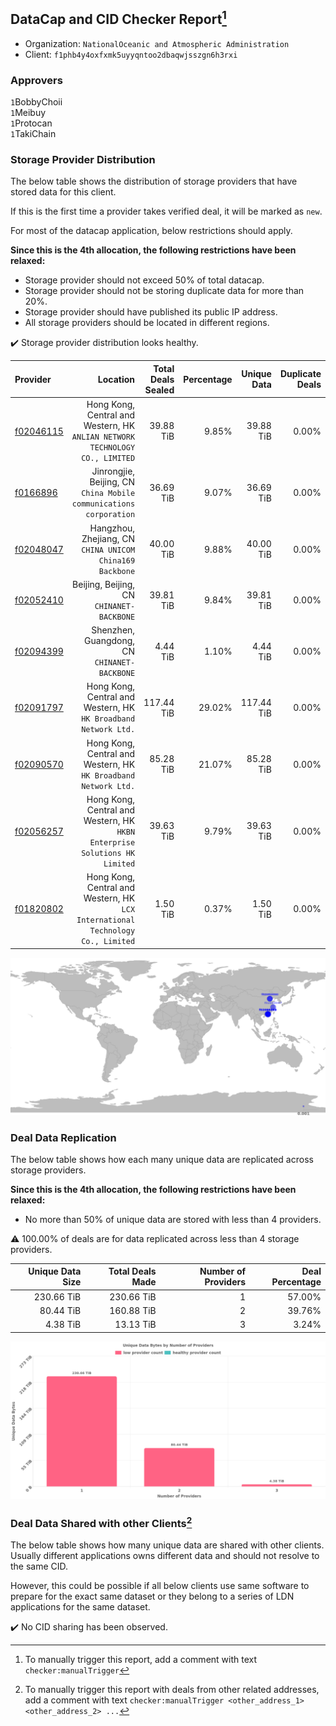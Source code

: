 ## DataCap and CID Checker Report[^1]
 - Organization: `NationalOceanic and Atmospheric Administration`
 - Client: `f1phb4y4oxfxmk5uyyqntoo2dbaqwjsszgn6h3rxi`
### Approvers
`1`BobbyChoii<br/>`1`Meibuy<br/>`1`Protocan<br/>`1`TakiChain

### Storage Provider Distribution
The below table shows the distribution of storage providers that have stored data for this client.

If this is the first time a provider takes verified deal, it will be marked as `new`.

For most of the datacap application, below restrictions should apply.

**Since this is the 4th allocation, the following restrictions have been relaxed:**
 - Storage provider should not exceed 50% of total datacap.
 - Storage provider should not be storing duplicate data for more than 20%.
 - Storage provider should have published its public IP address.
 - All storage providers should be located in different regions.

✔️ Storage provider distribution looks healthy.

| Provider                                              |                                                                           Location | Total Deals Sealed | Percentage | Unique Data | Duplicate Deals |
| :---------------------------------------------------- | ---------------------------------------------------------------------------------: | -----------------: | ---------: | ----------: | --------------: |
| [f02046115](https://filfox.info/en/address/f02046115) |    Hong Kong, Central and Western, HK<br/>`ANLIAN NETWORK TECHNOLOGY CO., LIMITED` |          39.88 TiB |      9.85% |   39.88 TiB |           0.00% |
| [f0166896](https://filfox.info/en/address/f0166896)   |              Jinrongjie, Beijing, CN<br/>`China Mobile communications corporation` |          36.69 TiB |      9.07% |   36.69 TiB |           0.00% |
| [f02048047](https://filfox.info/en/address/f02048047) |                        Hangzhou, Zhejiang, CN<br/>`CHINA UNICOM China169 Backbone` |          40.00 TiB |      9.88% |   40.00 TiB |           0.00% |
| [f02052410](https://filfox.info/en/address/f02052410) |                                       Beijing, Beijing, CN<br/>`CHINANET-BACKBONE` |          39.81 TiB |      9.84% |   39.81 TiB |           0.00% |
| [f02094399](https://filfox.info/en/address/f02094399) |                                    Shenzhen, Guangdong, CN<br/>`CHINANET-BACKBONE` |           4.44 TiB |      1.10% |    4.44 TiB |           0.00% |
| [f02091797](https://filfox.info/en/address/f02091797) |                 Hong Kong, Central and Western, HK<br/>`HK Broadband Network Ltd.` |         117.44 TiB |     29.02% |  117.44 TiB |           0.00% |
| [f02090570](https://filfox.info/en/address/f02090570) |                 Hong Kong, Central and Western, HK<br/>`HK Broadband Network Ltd.` |          85.28 TiB |     21.07% |   85.28 TiB |           0.00% |
| [f02056257](https://filfox.info/en/address/f02056257) |      Hong Kong, Central and Western, HK<br/>`HKBN Enterprise Solutions HK Limited` |          39.63 TiB |      9.79% |   39.63 TiB |           0.00% |
| [f01820802](https://filfox.info/en/address/f01820802) | Hong Kong, Central and Western, HK<br/>`LCX International Technology Co., Limited` |           1.50 TiB |      0.37% |    1.50 TiB |           0.00% |

<img src="https://raw.githubusercontent.com/data-preservation-programs/filplus-checker-assets/main/filecoin-project/filecoin-plus-large-datasets/issues/1700/1681275885085.png"/>

### Deal Data Replication
The below table shows how each many unique data are replicated across storage providers.


**Since this is the 4th allocation, the following restrictions have been relaxed:**
- No more than 50% of unique data are stored with less than 4 providers.

⚠️ 100.00% of deals are for data replicated across less than 4 storage providers.

| Unique Data Size | Total Deals Made | Number of Providers | Deal Percentage |
| ---------------: | ---------------: | ------------------: | --------------: |
|       230.66 TiB |       230.66 TiB |                   1 |          57.00% |
|        80.44 TiB |       160.88 TiB |                   2 |          39.76% |
|         4.38 TiB |        13.13 TiB |                   3 |           3.24% |

<img src="https://raw.githubusercontent.com/data-preservation-programs/filplus-checker-assets/main/filecoin-project/filecoin-plus-large-datasets/issues/1700/1681275885863.png"/>

### Deal Data Shared with other Clients[^3]
The below table shows how many unique data are shared with other clients.
Usually different applications owns different data and should not resolve to the same CID.

However, this could be possible if all below clients use same software to prepare for the exact same dataset or they belong to a series of LDN applications for the same dataset.

✔️ No CID sharing has been observed.

[^1]: To manually trigger this report, add a comment with text `checker:manualTrigger`

[^2]: Deals from those addresses are combined into this report as they are specified with `checker:manualTrigger`

[^3]: To manually trigger this report with deals from other related addresses, add a comment with text `checker:manualTrigger <other_address_1> <other_address_2> ...`
